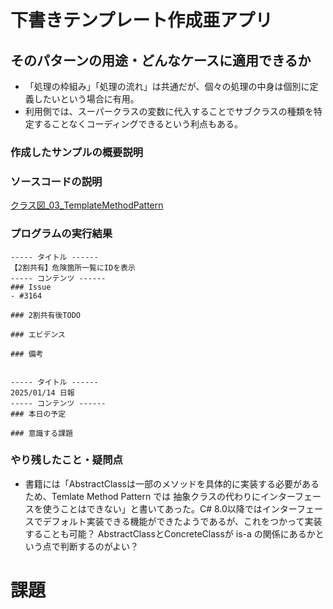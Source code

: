# 下書きテンプレート作成亜アプリ
## そのパターンの用途・どんなケースに適用できるか
- 「処理の枠組み」「処理の流れ」は共通だが、個々の処理の中身は個別に定義したいという場合に有用。
- 利用側では、スーパークラスの変数に代入することでサブクラスの種類を特定することなくコーディングできるという利点もある。

### 作成したサンプルの概要説明

### ソースコードの説明
[クラス図_03_TemplateMethodPattern](https://app.diagrams.net/#G1tgGOTJkjeALWFz7hoxEG2k6krkbFmu5A#%7B%22pageId%22%3A%22y74tXuBabV9xnKSNwqQI%22%7D)

### プログラムの実行結果
```
----- タイトル ------
【2割共有】危険箇所一覧にIDを表示
----- コンテンツ ------
### Issue
- #3164

### 2割共有後TODO

### エビデンス

### 備考


----- タイトル ------
2025/01/14 日報
----- コンテンツ ------
### 本日の予定

### 意識する課題

```

### やり残したこと・疑問点
- 書籍には「AbstractClassは一部のメソッドを具体的に実装する必要があるため、Temlate Method Pattern では 抽象クラスの代わりにインターフェースを使うことはできない」と書いてあった。C# 8.0以降ではインターフェースでデフォルト実装できる機能ができたようであるが、これをつかって実装することも可能？ AbstractClassとConcreteClassが is-a の関係にあるかという点で判断するのがよい？

# 課題